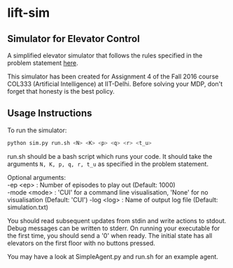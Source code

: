 # lift-sim
## Simulator for Elevator Control

A simplified elevator simulator that follows the rules specified in the problem statement [here](http://www.cse.iitd.ac.in/~mausam/courses/col333/autumn2016/).

This simulator has been created for Assignment 4 of the Fall 2016 course COL333 (Artificial Intelligence) at IIT-Delhi. Before solving your MDP, don't forget that honesty is the best policy.

## Usage Instructions

To run the simulator:
```bash 
python sim.py run.sh <N> <K> <p> <q> <r> <t_u>
```

run.sh should be a bash script which runs your code. It should take the arguments ```N, K, p, q, r, t_u``` as specified in the problem statement.

Optional arguments:  
-ep \<ep>     : Number of episodes to play out (Default: 1000)  
-mode \<mode> : 'CUI' for a command line visualisation, 'None' for no visualisation (Default: 'CUI')
-log \<log>   : Name of output log file (Default: simulation.txt)

You should read subsequent updates from stdin and write actions to stdout. Debug messages can be written to stderr. On running your executable for the first time, you should send a '0' when ready. The initial state has all elevators on the first floor with no buttons pressed. 

You may have a look at SimpleAgent.py and run.sh for an example agent.
